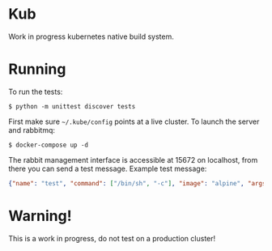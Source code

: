 # Kub
Work in progress kubernetes native build system. 

# Running
To run the tests:

```
$ python -m unittest discover tests
```

First make sure `~/.kube/config` points at a live cluster. To launch the server and rabbitmq:

```
$ docker-compose up -d
```

The rabbit management interface is accessible at 15672 on localhost, from there you can send a test message.
Example test message:

```json
{"name": "test", "command": ["/bin/sh", "-c"], "image": "alpine", "args": ["sleep 10 && exit 1"]}
```

# Warning! 
This is a work in progress, do not test on a production cluster!